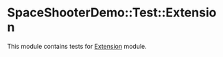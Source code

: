 # SpaceShooterDemo::Test::Extension

This module contains tests for [Extension](../../Extension) module.

